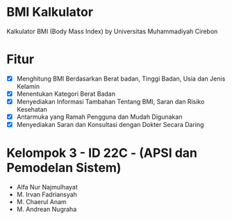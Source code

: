 # BMI Kalkulator

Kalkulator BMI (Body Mass Index) by Universitas Muhammadiyah Cirebon

# Fitur 

- [x] Menghitung BMI Berdasarkan Berat badan, Tinggi Badan, Usia dan Jenis Kelamin
- [x] Menentukan Kategori Berat Badan
- [x] Menyediakan Informasi Tambahan Tentang BMI, Saran dan Risiko Kesehatan
- [x] Antarmuka yang Ramah Pengguna dan Mudah Digunakan
- [x] Menyediakan Saran dan Konsultasi dengan Dokter Secara Daring

# Kelompok 3 - ID 22C - (APSI dan Pemodelan Sistem)
- Alfa Nur Najmulhayat
- M. Irvan Fadriansyah
- M. Chaerul Anam 
- M. Andrean Nugraha
